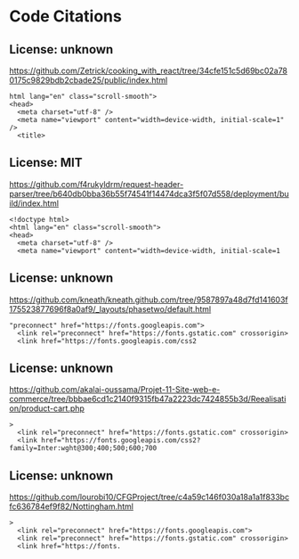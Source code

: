 # Code Citations

## License: unknown
https://github.com/Zetrick/cooking_with_react/tree/34cfe151c5d69bc02a780175c9829bdb2cbade25/public/index.html

```
html lang="en" class="scroll-smooth">
<head>
  <meta charset="utf-8" />
  <meta name="viewport" content="width=device-width, initial-scale=1" />
  <title>
```


## License: MIT
https://github.com/f4rukyldrm/request-header-parser/tree/b640db0bba36b55f74541f14474dca3f5f07d558/deployment/build/index.html

```
<!doctype html>
<html lang="en" class="scroll-smooth">
<head>
  <meta charset="utf-8" />
  <meta name="viewport" content="width=device-width, initial-scale=1
```


## License: unknown
https://github.com/kneath/kneath.github.com/tree/9587897a48d7fd141603f175523877696f8a0af9/_layouts/phasetwo/default.html

```
"preconnect" href="https://fonts.googleapis.com">
  <link rel="preconnect" href="https://fonts.gstatic.com" crossorigin>
  <link href="https://fonts.googleapis.com/css2
```


## License: unknown
https://github.com/akalai-oussama/Projet-11-Site-web-e-commerce/tree/bbbae6cd1c2140f9315fb47a2223dc7424855b3d/Reealisation/product-cart.php

```
>
  <link rel="preconnect" href="https://fonts.gstatic.com" crossorigin>
  <link href="https://fonts.googleapis.com/css2?family=Inter:wght@300;400;500;600;700
```


## License: unknown
https://github.com/lourobi10/CFGProject/tree/c4a59c146f030a18a1a1f833bcfc636784ef9f82/Nottingham.html

```
>
  <link rel="preconnect" href="https://fonts.googleapis.com">
  <link rel="preconnect" href="https://fonts.gstatic.com" crossorigin>
  <link href="https://fonts.
```

